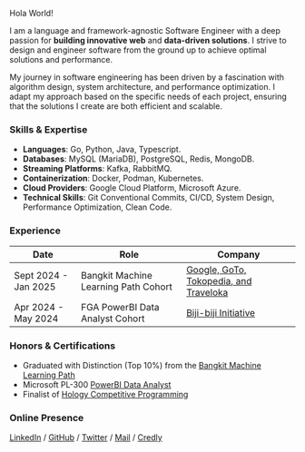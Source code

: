 Hola World!

I am a language and framework-agnostic Software Engineer with a deep passion for **building innovative web** and **data-driven solutions**. I strive to design and engineer software from the ground up to achieve optimal solutions and performance.

My journey in software engineering has been driven by a fascination with algorithm design, system architecture, and performance optimization. I adapt my approach based on the specific needs of each project, ensuring that the solutions I create are both efficient and scalable.


### Skills & Expertise

- **Languages**: Go, Python, Java, Typescript.
- **Databases**: MySQL (MariaDB), PostgreSQL, Redis, MongoDB.
- **Streaming Platforms**: Kafka, RabbitMQ.
- **Containerization**: Docker, Podman, Kubernetes.
- **Cloud Providers**: Google Cloud Platform, Microsoft Azure.
- **Technical Skills**: Git Conventional Commits, CI/CD, System Design, Performance Optimization, Clean Code.

### Experience

| Date                | Role                                 | Company                                                                           |
| ------------------- | ------------------------------------ | --------------------------------------------------------------------------------- |
| Sept 2024 - Jan 2025| Bangkit Machine Learning Path Cohort | [Google, GoTo, Tokopedia, and Traveloka](https://grow.google/intl/id_id/bangkit/) |
| Apr 2024 - May 2024 | FGA PowerBI Data Analyst Cohort      | [Biji-biji Initiative](https://www.biji-biji.com/)                                |

### Honors & Certifications

- Graduated with Distinction (Top 10%) from the [Bangkit Machine Learning Path](https://drive.google.com/file/d/16-DJ4HaEAjrZfc3ZxnpFdzNnvZkxlDgW/view)
- Microsoft PL-300 [PowerBI Data Analyst](https://learn.microsoft.com/en-us/users/helmyl/credentials/d711d303f0fd18d7?ref=https%3A%2F%2Fwww.helmyl.com%2F)
- Finalist of [Hology Competitive Programming](https://drive.google.com/file/d/1skrbdOx0ZJyIEr7JBwW9PSMVRgjykd8L/view)

### Online Presence

[LinkedIn](https://www.linkedin.com/in/helmyluqman/)  /  [GitHub](https://github.com/elskow)  /  [Twitter](https://twitter.com/helmy_lh)  /  [Mail](mailto:helmyl.work@gmail.com)  /  [Credly](https://www.credly.com/users/helmy-luqmanulhakim)
